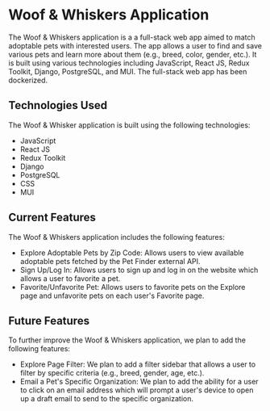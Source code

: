 # Woof & Whiskers Application

The Woof & Whiskers application is a a full-stack web app aimed to match adoptable pets with interested users. The app allows a user to find and save various pets and learn more about them (e.g., breed, color, gender, etc.). It is built using various technologies including JavaScript, React JS, Redux Toolkit, Django, PostgreSQL, and MUI. The full-stack web app has been dockerized.

## Technologies Used

The Woof & Whisker application is built using the following technologies:

- JavaScript
- React JS
- Redux Toolkit
- Django
- PostgreSQL
- CSS
- MUI

## Current Features

The Woof & Whiskers application includes the following features:

- Explore Adoptable Pets by Zip Code: Allows users to view available adoptable pets fetched by the Pet Finder external API.
- Sign Up/Log In: Allows users to sign up and log in on the website which allows a user to favorite a pet.
- Favorite/Unfavorite Pet: Allows users to favorite pets on the Explore page and unfavorite pets on each user's Favorite page.

## Future Features

To further improve the Woof & Whiskers application, we plan to add the following features:

- Explore Page Filter: We plan to add a filter sidebar that allows a user to filter by specific criteria (e.g., breed, gender, age, etc.).
- Email a Pet's Specific Organization: We plan to add the ability for a user to click on an email address which will prompt a user's device to open up a draft email to send to the specific organization.
